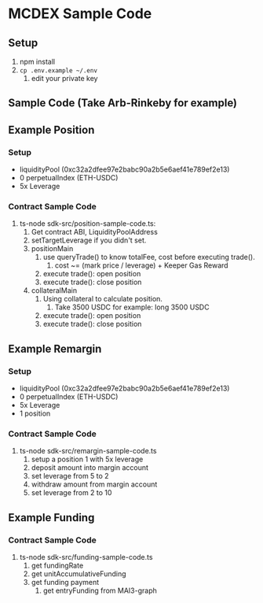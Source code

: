 # MCDEX Sample Code
## Setup
1. npm install
2. `cp .env.example ~/.env`
   1. edit your private key
## Sample Code (Take Arb-Rinkeby for example)
## Example Position
### Setup
- liquidityPool (0xc32a2dfee97e2babc90a2b5e6aef41e789ef2e13)
- 0 perpetualIndex (ETH-USDC)
- 5x Leverage 
### Contract Sample Code
1. ts-node sdk-src/position-sample-code.ts: 
   1. Get contract ABI, LiquidityPoolAddress
   2. setTargetLeverage if you didn't set.
   3. positionMain
      1. use queryTrade() to know totalFee, cost before executing trade().
         1. cost ~= (mark price / leverage) + Keeper Gas Reward 
      2. execute trade(): open position
      3. execute trade(): close position
   4. collateralMain
      1. Using collateral to calculate position.
         1. Take 3500 USDC for example: long 3500 USDC
      2. execute trade(): open position
      3. execute trade(): close position

## Example Remargin
### Setup
- liquidityPool (0xc32a2dfee97e2babc90a2b5e6aef41e789ef2e13)
- 0 perpetualIndex (ETH-USDC)
- 5x Leverage
- 1 position
### Contract Sample Code
1. ts-node sdk-src/remargin-sample-code.ts
   1. setup a position 1 with 5x leverage
   2. deposit amount into margin account
   3. set leverage from 5 to 2
   4. withdraw amount from margin account
   5. set leverage from 2 to 10

## Example Funding
### Contract Sample Code
1. ts-node sdk-src/funding-sample-code.ts
   1. get fundingRate
   2. get unitAccumulativeFunding
   3. get funding payment
      1. get entryFunding from MAI3-graph

